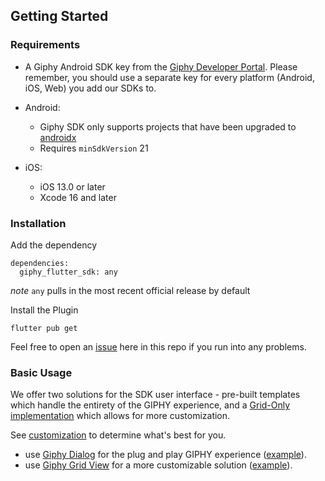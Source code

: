 ## Getting Started

### Requirements

- A Giphy Android SDK key from the [Giphy Developer Portal](https://developers.giphy.com/dashboard/?create=true).
  Please remember, you should use a separate key for every platform (Android, iOS, Web) you add our SDKs to.

- Android:
  - Giphy SDK only supports projects that have been upgraded
    to [androidx](https://developer.android.com/jetpack/androidx/)
  - Requires `minSdkVersion` 21
- iOS:
  - iOS 13.0 or later
  - Xcode 16 and later 

### Installation

Add the dependency

```
dependencies:
  giphy_flutter_sdk: any
```
*note* `any` pulls in the most recent official release by default

Install the Plugin
```
flutter pub get
```

Feel free to open an [issue](https://github.com/Giphy/giphy-flutter-sdk/issues) here in this repo if you run into
any problems.

### Basic Usage

We offer two solutions for the SDK user interface - pre-built templates which handle the entirety of the GIPHY experience, and a [Grid-Only implementation](https://developers.giphy.com/docs/sdk#grid) which allows for more customization.

See [customization](https://developers.giphy.com/docs/sdk#grid) to determine what's best for you.

- use [Giphy Dialog](api.md#giphydialog) for the plug and play GIPHY experience ([example](api.md#example-2)).
- use [Giphy Grid View](api.md#giphygridview) for a more customizable solution ([example](api.md#example-3)).
